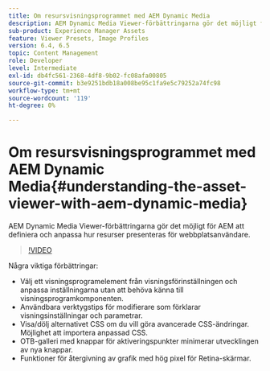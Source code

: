 ```yaml
---
title: Om resursvisningsprogrammet med AEM Dynamic Media
description: AEM Dynamic Media Viewer-förbättringarna gör det möjligt för AEM att definiera och anpassa hur resurser presenteras för webbplatsanvändare.
sub-product: Experience Manager Assets
feature: Viewer Presets, Image Profiles
version: 6.4, 6.5
topic: Content Management
role: Developer
level: Intermediate
exl-id: db4fc561-2368-4df8-9b02-fc08afa00805
source-git-commit: b3e9251bdb18a008be95c1fa9e5c79252a74fc98
workflow-type: tm+mt
source-wordcount: '119'
ht-degree: 0%

---
```


# Om resursvisningsprogrammet med AEM Dynamic Media{#understanding-the-asset-viewer-with-aem-dynamic-media}

AEM Dynamic Media Viewer-förbättringarna gör det möjligt för AEM att definiera och anpassa hur resurser presenteras för webbplatsanvändare.

>[!VIDEO](https://video.tv.adobe.com/v/17783?quality=12&learn=on)

Några viktiga förbättringar:

* Välj ett visningsprogramelement från visningsförinställningen och anpassa inställningarna utan att behöva känna till visningsprogramkomponenten.
* Användbara verktygstips för modifierare som förklarar visningsinställningar och parametrar.
* Visa/dölj alternativet CSS om du vill göra avancerade CSS-ändringar. Möjlighet att importera anpassad CSS.
* OTB-galleri med knappar för aktiveringspunkter minimerar utvecklingen av nya knappar.
* Funktioner för återgivning av grafik med hög pixel för Retina-skärmar.
